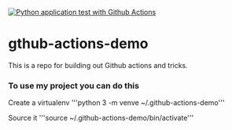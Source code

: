 [![Python application test with Github Actions](https://github.com/SangminAhn21/gthub-actions-demo/actions/workflows/main.yml/badge.svg)](https://github.com/SangminAhn21/gthub-actions-demo/actions/workflows/main.yml)

# gthub-actions-demo
This is a repo for building out Github actions and tricks.

### To use my project you can do this

Create a virtualenv
'''python 3 -m venve ~/.github-actions-demo'''

Source it
'''source ~/.github-actions-demo/bin/activate'''
